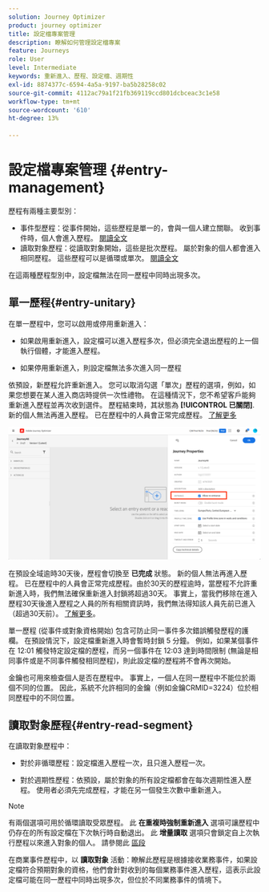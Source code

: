 ```yaml
---
solution: Journey Optimizer
product: journey optimizer
title: 設定檔專案管理
description: 瞭解如何管理設定檔專案
feature: Journeys
role: User
level: Intermediate
keywords: 重新進入、歷程、設定檔、週期性
exl-id: 8874377c-6594-4a5a-9197-ba5b28258c02
source-git-commit: 4112ac79a1f21fb369119ccd801dcbceac3c1e58
workflow-type: tm+mt
source-wordcount: '610'
ht-degree: 13%

---
```



# 設定檔專案管理 {#entry-management}

歷程有兩種主要型別：

* 事件型歷程：從事件開始，這些歷程是單一的，會與一個人建立關聯。 收到事件時，個人會進入歷程。 [閱讀全文](#entry-unitary)
* 讀取對象歷程：從讀取對象開始，這些是批次歷程。 屬於對象的個人都會進入相同歷程。 這些歷程可以是循環或單次。 [閱讀全文](#entry-read-segment)

在這兩種歷程型別中，設定檔無法在同一歷程中同時出現多次。

## 單一歷程{#entry-unitary}

在單一歷程中，您可以啟用或停用重新進入：

* 如果啟用重新進入，設定檔可以進入歷程多次，但必須完全退出歷程的上一個執行個體，才能進入歷程。

* 如果停用重新進入，則設定檔無法多次進入同一歷程

依預設，新歷程允許重新進入。 您可以取消勾選「單次」歷程的選項，例如，如果您想要在某人進入商店時提供一次性禮物。 在這種情況下，您不希望客戶能夠重新進入歷程並再次收到選件。 歷程結束時，其狀態為 **[!UICONTROL 已關閉]**. 新的個人無法再進入歷程。 已在歷程中的人員會正常完成歷程。 [了解更多](journey-gs.md#entrance)

![](assets/journey-re-entrance.png)

在預設全域逾時30天後，歷程會切換至 **已完成** 狀態。 新的個人無法再進入歷程。 已在歷程中的人員會正常完成歷程。由於30天的歷程逾時，當歷程不允許重新進入時，我們無法確保重新進入封鎖將超過30天。 事實上，當我們移除在進入歷程30天後進入歷程之人員的所有相關資訊時，我們無法得知該人員先前已進入（超過30天前）。 [了解更多](journey-gs.md#global_timeout)。

單一歷程 (從事件或對象資格開始) 包含可防止同一事件多次錯誤觸發歷程的護欄。 在預設情況下，設定檔重新進入時會暫時封鎖 5 分鐘。 例如，如果某個事件在 12:01 觸發特定設定檔的歷程，而另一個事件在 12:03 達到時間限制 (無論是相同事件或是不同事件觸發相同歷程)，則此設定檔的歷程將不會再次開始。

金鑰也可用來檢查個人是否在歷程中。 事實上，一個人在同一歷程中不能位於兩個不同的位置。 因此，系統不允許相同的金鑰（例如金鑰CRMID=3224）位於相同歷程中的不同位置。

## 讀取對象歷程{#entry-read-segment}

在讀取對象歷程中：

* 對於非循環歷程：設定檔進入歷程一次，且只進入歷程一次。

* 對於週期性歷程：依預設，屬於對象的所有設定檔都會在每次週期性進入歷程。 使用者必須先完成歷程，才能在另一個發生次數中重新進入。

>[!NOTE]
>
>有兩個選項可用於循環讀取受眾歷程。 此 **在重複時強制重新進入** 選項可讓歷程中仍存在的所有設定檔在下次執行時自動退出。 此 **增量讀取** 選項只會鎖定自上次執行歷程以來進入對象的個人。 請參閱此 [區段](../building-journeys/read-audience.md#configuring-segment-trigger-activity)

在商業事件歷程中，以 **讀取對象** 活動：瞭解此歷程是根據接收業務事件，如果設定檔符合預期對象的資格，他們會針對收到的每個業務事件進入歷程，這表示此設定檔可能在同一歷程中同時出現多次，但位於不同業務事件的情境下。